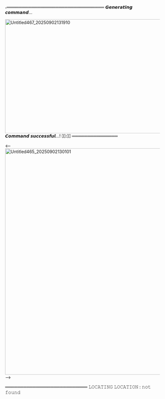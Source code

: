 ˖════════════════════════════════
𝙂𝙚𝙣𝙚𝙧𝙖𝙩𝙞𝙣𝙜 𝙘𝙤𝙢𝙢𝙖𝙣𝙙... 

<img width="660" height="371" alt="Untitled467_20250902131910" src="https://github.com/user-attachments/assets/276b6570-b4df-4913-b752-b7af29d882b9" />
𝘾𝙤𝙢𝙢𝙖𝙣𝙙 𝙨𝙪𝙘𝙘𝙚𝙨𝙨𝙛𝙪𝙡...!    ⩇⩇:⩇⩇ ═══════════════      


<--<img width="736" height="736" alt="Untitled465_20250902130101" src="https://github.com/user-attachments/assets/9479bc8c-99e1-4b2a-872c-b27c7c9ae10f" />
-->


 ═══════════════════════════
 𝙻𝙾𝙲𝙰𝚃𝙸𝙽𝙶 𝙻𝙾𝙲𝙰𝚃𝙸𝙾𝙽 : 𝚗𝚘𝚝 𝚏𝚘𝚞𝚗𝚍
